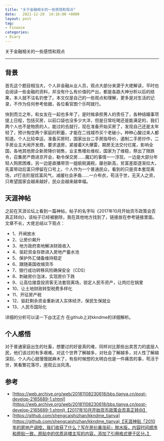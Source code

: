 ```yaml
---
title: "关于金融相关的一些感悟和观点"
date:   2021-12-20  14:16:00 +0800
layout: post
tag:
- Finance
categories:
- Diary
---
```


关于金融相关的一些感悟和观点

------
## 背景
首先这个题目相当大，个人非金融从业人员，观点大部分来源于大佬解读，平时也会阅读一些金融的资料，并没有什么有价值的产出，都是各路大神分析以后的结果，本人就不沽名钓誉了。本文仅是自己的一些观点和理解，更多是对生活的记录，不作为任何参考依据，各位看官图个乐呵就行。

快到而立之年，和女友在一起也多年了，是时候承担男人的责任了，各种结婚事项提上日程，包括买房，以前口袋也没多少大洋，但是日常吃喝还是能满足的，我们两个人也不是物质的人，能过的去就行，现在准备开始买房了，发现自己还是太年轻了，预计掏空两个家庭的积蓄，才能在二线城市买个老破小，种种心酸过来人都知道。个人比较幸运，准备买房时，国家出台二手房指导价，遏制二手房炒作，二手房业主大闹开发商，要求退房，紧接着X大爆雷，期房无法交付烂尾，影响全国，各地其他房企新房降价销售，业主售楼处维权，国家为了维稳，祭出了限跌令，召集房产商进京开会，勒令保交房......魔幻的事情一一浮现，一边是大部分年轻人购房困难，另一边是直播带货一姐偷税漏税，屡创新高，贫富差距逐渐拉大，先富带动后富只停留在口号上，个人作为一个普通民众，看到的只是资本套现离场，zf打击阶层炫富风气，减缓社会矛盾......一介布衣，苟活于世，无天人之资，只希望国家会越来越好，民众会越来越幸福。

## 天涯神帖
之前在天涯论坛上看到一篇神帖，帖子的名字叫《2017年10月开始货币政策会否真正转向》，该帖子已经被删除，我在其他地方找到了，链接放在参考链接里面。文章不长，大佬总结以下观点：

* 1、开闸放水
* 2、让房价飙升
* 3、地方政府卖地解决财政收入
* 4、驱赶资金存款进入房地产蓄水池
* 5、保护外汇储备维持稳定
* 6、跟随美国收缩货币
* 7、银行成功转移风险确保安全（CDS）
* 8、刺破房价泡沫，实现房价下跌
* 9、让高位接盘投资客无法套现离场，锁定人民币资产，让肉烂在锅里
* 10、让土地财政转型税费多样化
* 11、开征房产税
* 12、驱赶剩余资金重新进入实体经济，保民生保就业
* 13、人民币国际化

详细的分析可以读一下@沈正方 在github上对kkndme的详细解析。

## 个人感悟
对于普通家庭出生的社畜，想要过的好是真的难，同样对比那些出卖苦力的底层人民，他们该过的有多艰难。对这个世界了解越多，对社会了解越多，对人性了解越深刻，个人内心就慢慢就麻木了，有些时候想的太明白也是一件痛苦的事，苟活于世，笑看繁花落尽，座观云淡风清。

## 参考
- [https://web.archive.org/web/20181108230618/bbs.tianya.cn/post-develop-2165689-1.shtml](https://web.archive.org/web/20181108230618/bbs.tianya.cn/post-develop-2165689-1.shtml)【2017年10月开始货币政策会否真正转向】
- [https://github.com/shengcaishizhan/kkndme_tianya](https://github.com/shengcaishizhan/kkndme_tianya)【天涯神贴「2010年的房地产调控，我们收获了什么？写在房价暴涨前」脱水版，内容时间顺序和原贴一致，原贴中的优质非楼主写的内容，添加了引用格式便于区分。】

